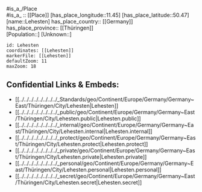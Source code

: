 ﻿---
location: [50.47,11.45] 
mapzoom: [7,12] 
mapmarker: city 
type: City
tags:
- geo/City


SpocWebEntityId: 31915
isDeleted: false
confidential: public

---
#is_a_/Place  
#is_a_ :: [[Place]] 
[has_place_longitude::11.45] 
[has_place_latitude::50.47] 
[name::Lehesten] 
has_place_country:: [[Germany]]  
has_place_province:: [[Thüringen]]  
[Population::] 
[Unknown::] 


```leaflet
id: Lehesten
coordinates: [[Lehesten]] 
markerFile: [[Lehesten]] 
defaultZoom: 11 
maxZoom: 18
```


## Confidential Links & Embeds: 
- [[../../../../../../../../_Standards/geo/Continent/Europe/Germany/Germany~East/Thüringen/City/Lehesten|Lehesten]] 
- [[../../../../../../../../_public/geo/Continent/Europe/Germany/Germany~East/Thüringen/City/Lehesten.public|Lehesten.public]] 
- [[../../../../../../../../_internal/geo/Continent/Europe/Germany/Germany~East/Thüringen/City/Lehesten.internal|Lehesten.internal]] 
- [[../../../../../../../../_protect/geo/Continent/Europe/Germany/Germany~East/Thüringen/City/Lehesten.protect|Lehesten.protect]] 
- [[../../../../../../../../_private/geo/Continent/Europe/Germany/Germany~East/Thüringen/City/Lehesten.private|Lehesten.private]] 
- [[../../../../../../../../_personal/geo/Continent/Europe/Germany/Germany~East/Thüringen/City/Lehesten.personal|Lehesten.personal]] 
- [[../../../../../../../../_secret/geo/Continent/Europe/Germany/Germany~East/Thüringen/City/Lehesten.secret|Lehesten.secret]] 
